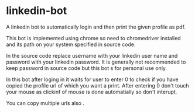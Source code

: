 # linkedin-bot
A linkedin bot to automatically login  and then print the given profile as pdf.

This bot is implemented using chrome so need to chromedriver installed and its path on your system specified in source code.

In the source code  replace username with your linkedin user name and password with your linkedin password.
It is generally not recommended to keep password in source code but this bot s for personal use only.

In this bot after loging in  it waits for user to enter 0 to check if you have copied the profile url of which you want a print.
After entering 0 don't touch your mouse as clickinf of mouse is done automatially so don't interupt.

You can copy multiple urls also .
